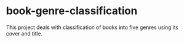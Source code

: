 # book-genre-classification
This project deals with classification of books into five genres using its cover and title.
